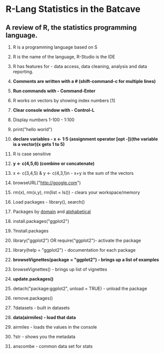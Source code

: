 # R-Lang Statistics in the Batcave

## A review of R, the statistics programming language.

1. R is a programming language based on S
2. R is the name of the language, R-Studio is the IDE
3. R has features for - data access, data cleaning, analysis and data reporting.
4. **Comments are written with a # (shift-command-c for multiple lines)**
5. **Run commands with - Command-Enter**
6. R works on vectors by showing index numbers [1]
7. **Clear console window with - Control-L**
8. Display numbers 1-100 - 1:100
9. print("hello world")
10. **declare variables - x <- 1:5 (assignment operator [opt -])(the variable is a vector)(x gets 1 to 5)**
11. R is case sensitive
12. **y <- c(4,5,6) (combine or concatenate)**
13. x <- c(3,4,5) & y <- c(4,3,1)n - x+y is the sum of the vectors
14. browseURL("http://google.com")
15. rm(x), rm(x,y), rm(list = ls()) - clears your workspace/memory

16. Load packages - library(), search()
17. Packages by [domain](https://cran.r-project.org/web/views/) and [alphabetical](https://cran.r-project.org/web/packages/available_packages_by_name.html)
18. install.packages("ggplot2")
19. ?install.packages
20. library("ggplot2") OR require("ggplot2")- activate the package
21. library(help = "ggplot2") - documentation for each package
22. **browseVignettes(package = "ggplot2") - brings up a list of examples**
23. browseVignettes() - brings up list of vignettes
24. **update.packages()**
25. detach("package:ggplot2", unload = TRUE) - unload the package
25. remove.packages()

26. ?datasets - built in datasets
27. **data(airmiles) - load that data**
28. airmiles - loads the values in the console
29. ?str - shows you the metadata
30. anscombe - common data set for stats
